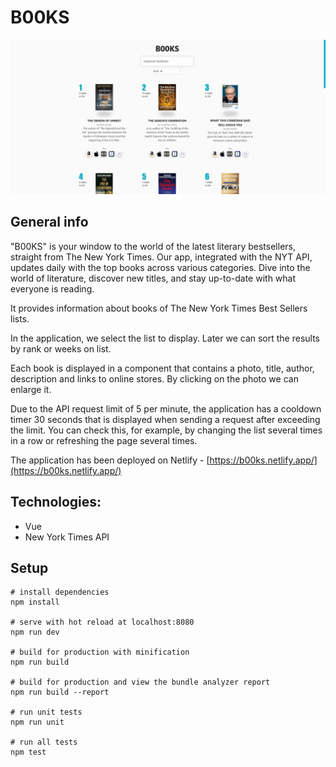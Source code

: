 # B00KS

![App demo](https://raw.githubusercontent.com/kvvasuu/B00KS/main/demo.gif "App demo")

## General info

"B00KS" is your window to the world of the latest literary bestsellers, straight from The New York Times. Our app, integrated with the NYT API, updates daily with the top books across various categories. Dive into the world of literature, discover new titles, and stay up-to-date with what everyone is reading.

It provides information about books of The New York Times Best Sellers lists.

In the application, we select the list to display. Later we can sort the results by rank or weeks on list.

Each book is displayed in a component that contains a photo, title, author, description and links to online stores. By clicking on the photo we can enlarge it.

Due to the API request limit of 5 per minute, the application has a cooldown timer 30 seconds that is displayed when sending a request after exceeding the limit.
You can check this, for example, by changing the list several times in a row or refreshing the page several times.

The application has been deployed on Netlify - [https://b00ks.netlify.app/](https://b00ks.netlify.app/)

## Technologies:

- Vue
- New York Times API

## Setup

```
# install dependencies
npm install

# serve with hot reload at localhost:8080
npm run dev

# build for production with minification
npm run build

# build for production and view the bundle analyzer report
npm run build --report

# run unit tests
npm run unit

# run all tests
npm test
```
